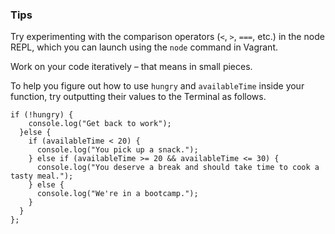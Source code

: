 ### Tips

Try experimenting with the comparison operators (`<`, `>`, `===`, etc.) in the node REPL, which you can launch using the `node` command in Vagrant.

Work on your code iteratively – that means in small pieces. 

To help you figure out how to use `hungry` and `availableTime` inside your function, try outputting their values to the Terminal as follows.

```const whatToDoForLunch = function(hungry, availableTime) {
if (!hungry) {
    console.log("Get back to work");
  }else {
    if (availableTime < 20) {
      console.log("You pick up a snack.");
    } else if (availableTime >= 20 && availableTime <= 30) {
      console.log("You deserve a break and should take time to cook a tasty meal.");
    } else {
      console.log("We're in a bootcamp.");
    }
  }
};
```
